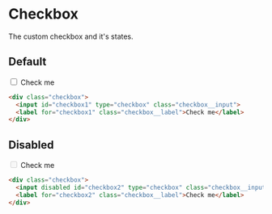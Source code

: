 # Checkbox <Badge text="review" type="warn"/>
The custom checkbox and it's states.

## Default
<div class="p-3 border rounded-2 my-3">
  <div class="checkbox">
    <input id="checkbox1" type="checkbox" class="checkbox__input">
    <label for="checkbox1" class="checkbox__label">Check me</label>
  </div>
</div>

```html
<div class="checkbox">
  <input id="checkbox1" type="checkbox" class="checkbox__input">
  <label for="checkbox1" class="checkbox__label">Check me</label>
</div>
```

## Disabled
<div class="p-3 border rounded-2 my-3">
  <div class="checkbox">
    <input disabled id="checkbox2" type="checkbox" class="checkbox__input">
    <label for="checkbox2" class="checkbox__label">Check me</label>
  </div>
</div>

```html
<div class="checkbox">
  <input disabled id="checkbox2" type="checkbox" class="checkbox__input">
  <label for="checkbox2" class="checkbox__label">Check me</label>
</div>
```
